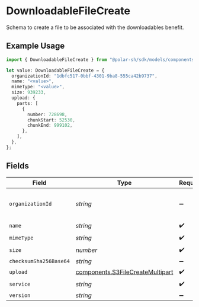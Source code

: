 # DownloadableFileCreate

Schema to create a file to be associated with the downloadables benefit.

## Example Usage

```typescript
import { DownloadableFileCreate } from "@polar-sh/sdk/models/components/downloadablefilecreate.js";

let value: DownloadableFileCreate = {
  organizationId: "1dbfc517-0bbf-4301-9ba8-555ca42b9737",
  name: "<value>",
  mimeType: "<value>",
  size: 939233,
  upload: {
    parts: [
      {
        number: 728698,
        chunkStart: 52530,
        chunkEnd: 999102,
      },
    ],
  },
};
```

## Fields

| Field                                                                                | Type                                                                                 | Required                                                                             | Description                                                                          | Example                                                                              |
| ------------------------------------------------------------------------------------ | ------------------------------------------------------------------------------------ | ------------------------------------------------------------------------------------ | ------------------------------------------------------------------------------------ | ------------------------------------------------------------------------------------ |
| `organizationId`                                                                     | *string*                                                                             | :heavy_minus_sign:                                                                   | N/A                                                                                  | 1dbfc517-0bbf-4301-9ba8-555ca42b9737                                                 |
| `name`                                                                               | *string*                                                                             | :heavy_check_mark:                                                                   | N/A                                                                                  |                                                                                      |
| `mimeType`                                                                           | *string*                                                                             | :heavy_check_mark:                                                                   | N/A                                                                                  |                                                                                      |
| `size`                                                                               | *number*                                                                             | :heavy_check_mark:                                                                   | N/A                                                                                  |                                                                                      |
| `checksumSha256Base64`                                                               | *string*                                                                             | :heavy_minus_sign:                                                                   | N/A                                                                                  |                                                                                      |
| `upload`                                                                             | [components.S3FileCreateMultipart](../../models/components/s3filecreatemultipart.md) | :heavy_check_mark:                                                                   | N/A                                                                                  |                                                                                      |
| `service`                                                                            | *string*                                                                             | :heavy_check_mark:                                                                   | N/A                                                                                  |                                                                                      |
| `version`                                                                            | *string*                                                                             | :heavy_minus_sign:                                                                   | N/A                                                                                  |                                                                                      |